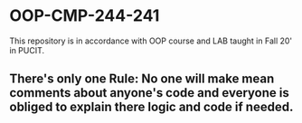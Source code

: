 # OOP-CMP-244-241
This repository is in accordance with OOP course and LAB taught in Fall 20' in PUCIT.

## There's only one Rule: No one will make mean comments about anyone's code and everyone is obliged to explain there logic and code if needed.
